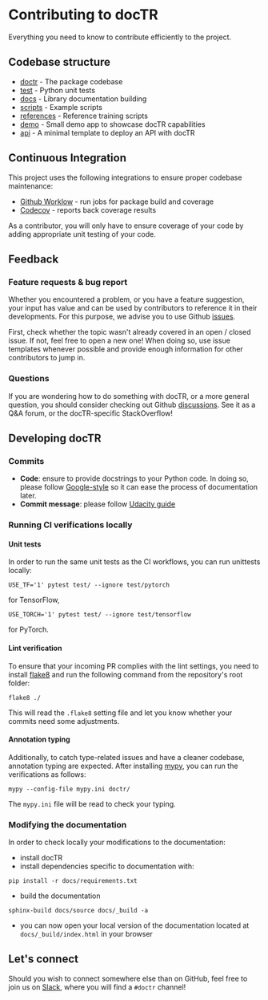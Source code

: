 # Contributing to docTR

Everything you need to know to contribute efficiently to the project.



## Codebase structure

- [doctr](https://github.com/mindee/doctr/blob/main/doctr) - The package codebase
- [test](https://github.com/mindee/doctr/blob/main/test) - Python unit tests
- [docs](https://github.com/mindee/doctr/blob/main/docs) - Library documentation building
- [scripts](https://github.com/mindee/doctr/blob/main/scripts) - Example scripts
- [references](https://github.com/mindee/doctr/blob/main/references) - Reference training scripts
- [demo](https://github.com/mindee/doctr/blob/main/demo) - Small demo app to showcase docTR capabilities 
- [api](https://github.com/mindee/doctr/blob/main/api) - A minimal template to deploy an API with docTR


## Continuous Integration

This project uses the following integrations to ensure proper codebase maintenance:

- [Github Worklow](https://help.github.com/en/actions/configuring-and-managing-workflows/configuring-a-workflow) - run jobs for package build and coverage
- [Codecov](https://codecov.io/) - reports back coverage results

As a contributor, you will only have to ensure coverage of your code by adding appropriate unit testing of your code.



## Feedback

### Feature requests & bug report

Whether you encountered a problem, or you have a feature suggestion, your input has value and can be used by contributors to reference it in their developments. For this purpose, we advise you to use Github [issues](https://github.com/mindee/doctr/issues). 

First, check whether the topic wasn't already covered in an open / closed issue. If not, feel free to open a new one! When doing so, use issue templates whenever possible and provide enough information for other contributors to jump in.

### Questions

If you are wondering how to do something with docTR, or a more general question, you should consider checking out Github [discussions](https://github.com/mindee/doctr/discussions). See it as a Q&A forum, or the docTR-specific StackOverflow!


## Developing docTR


### Commits

- **Code**: ensure to provide docstrings to your Python code. In doing so, please follow [Google-style](https://sphinxcontrib-napoleon.readthedocs.io/en/latest/example_google.html) so it can ease the process of documentation later.
- **Commit message**: please follow [Udacity guide](http://udacity.github.io/git-styleguide/)

### Running CI verifications locally

#### Unit tests

In order to run the same unit tests as the CI workflows, you can run unittests locally:

```shell
USE_TF='1' pytest test/ --ignore test/pytorch
```
for TensorFlow,

```shell
USE_TORCH='1' pytest test/ --ignore test/tensorflow
```

for PyTorch.


#### Lint verification

To ensure that your incoming PR complies with the lint settings, you need to install [flake8](https://flake8.pycqa.org/en/latest/) and run the following command from the repository's root folder:

```shell
flake8 ./
```
This will read the `.flake8` setting file and let you know whether your commits need some adjustments.

#### Annotation typing

Additionally, to catch type-related issues and have a cleaner codebase, annotation typing are expected. After installing [mypy](https://github.com/python/mypy), you can run the verifications as follows:

```shell
mypy --config-file mypy.ini doctr/
```
The `mypy.ini` file will be read to check your typing.


### Modifying the documentation

In order to check locally your modifications to the documentation:
- install docTR
- install dependencies specific to documentation with:
```shell
pip install -r docs/requirements.txt
```
- build the documentation
```shell
sphinx-build docs/source docs/_build -a
```
- you can now open your local version of the documentation located at `docs/_build/index.html` in your browser


## Let's connect

Should you wish to connect somewhere else than on GitHub, feel free to join us on [Slack](https://join.slack.com/t/mindee-community/shared_invite/zt-uzgmljfl-MotFVfH~IdEZxjp~0zldww), where you will find a `#doctr` channel!
